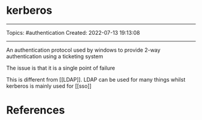 # kerberos
---
Topics: #authentication
Created: 2022-07-13 19:13:08

---

An authentication protocol used by windows to provide 2-way authentication using a ticketing system

The issue is that it is a single point of failure

This is different from [[LDAP]]. LDAP can be used for many things whilst kerberos is mainly used for [[sso]]

# References
